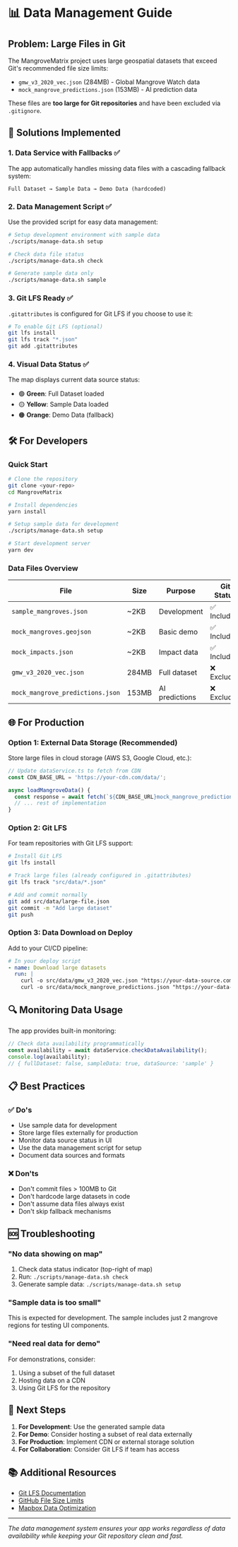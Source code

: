 # 📊 Data Management Guide

## Problem: Large Files in Git

The MangroveMatrix project uses large geospatial datasets that exceed Git's recommended file size limits:

- `gmw_v3_2020_vec.json` (284MB) - Global Mangrove Watch data
- `mock_mangrove_predictions.json` (153MB) - AI prediction data

These files are **too large for Git repositories** and have been excluded via `.gitignore`.

## 🚀 Solutions Implemented

### 1. **Data Service with Fallbacks** ✅
The app automatically handles missing data files with a cascading fallback system:

```
Full Dataset → Sample Data → Demo Data (hardcoded)
```

### 2. **Data Management Script** ✅
Use the provided script for easy data management:

```bash
# Setup development environment with sample data
./scripts/manage-data.sh setup

# Check data file status
./scripts/manage-data.sh check

# Generate sample data only
./scripts/manage-data.sh sample
```

### 3. **Git LFS Ready** ✅
`.gitattributes` is configured for Git LFS if you choose to use it:

```bash
# To enable Git LFS (optional)
git lfs install
git lfs track "*.json"
git add .gitattributes
```

### 4. **Visual Data Status** ✅
The map displays current data source status:
- 🟢 **Green**: Full Dataset loaded
- 🟡 **Yellow**: Sample Data loaded  
- 🟠 **Orange**: Demo Data (fallback)

## 🛠️ For Developers

### Quick Start
```bash
# Clone the repository
git clone <your-repo>
cd MangroveMatrix

# Install dependencies
yarn install

# Setup sample data for development
./scripts/manage-data.sh setup

# Start development server
yarn dev
```

### Data Files Overview
| File | Size | Purpose | Git Status |
|------|------|---------|------------|
| `sample_mangroves.json` | ~2KB | Development | ✅ Included |
| `mock_mangroves.geojson` | ~2KB | Basic demo | ✅ Included |
| `mock_impacts.json` | ~2KB | Impact data | ✅ Included |
| `gmw_v3_2020_vec.json` | 284MB | Full dataset | ❌ Excluded |
| `mock_mangrove_predictions.json` | 153MB | AI predictions | ❌ Excluded |

## 🌐 For Production

### Option 1: External Data Storage (Recommended)
Store large files in cloud storage (AWS S3, Google Cloud, etc.):

```typescript
// Update dataService.ts to fetch from CDN
const CDN_BASE_URL = 'https://your-cdn.com/data/';

async loadMangroveData() {
  const response = await fetch(`${CDN_BASE_URL}mock_mangrove_predictions.json`);
  // ... rest of implementation
}
```

### Option 2: Git LFS
For team repositories with Git LFS support:

```bash
# Install Git LFS
git lfs install

# Track large files (already configured in .gitattributes)
git lfs track "src/data/*.json"

# Add and commit normally
git add src/data/large-file.json
git commit -m "Add large dataset"
git push
```

### Option 3: Data Download on Deploy
Add to your CI/CD pipeline:

```yaml
# In your deploy script
- name: Download large datasets
  run: |
    curl -o src/data/gmw_v3_2020_vec.json "https://your-data-source.com/gmw_v3_2020_vec.json"
    curl -o src/data/mock_mangrove_predictions.json "https://your-data-source.com/predictions.json"
```

## 🔍 Monitoring Data Usage

The app provides built-in monitoring:

```typescript
// Check data availability programmatically
const availability = await dataService.checkDataAvailability();
console.log(availability);
// { fullDataset: false, sampleData: true, dataSource: 'sample' }
```

## 📋 Best Practices

### ✅ Do's
- Use sample data for development
- Store large files externally for production
- Monitor data source status in UI
- Use the data management script for setup
- Document data sources and formats

### ❌ Don'ts
- Don't commit files > 100MB to Git
- Don't hardcode large datasets in code
- Don't assume data files always exist
- Don't skip fallback mechanisms

## 🆘 Troubleshooting

### "No data showing on map"
1. Check data status indicator (top-right of map)
2. Run: `./scripts/manage-data.sh check`
3. Generate sample data: `./scripts/manage-data.sh setup`

### "Sample data is too small"
This is expected for development. The sample includes just 2 mangrove regions for testing UI components.

### "Need real data for demo"
For demonstrations, consider:
1. Using a subset of the full dataset
2. Hosting data on a CDN
3. Using Git LFS for the repository

## 🎯 Next Steps

1. **For Development**: Use the generated sample data
2. **For Demo**: Consider hosting a subset of real data externally
3. **For Production**: Implement CDN or external storage solution
4. **For Collaboration**: Consider Git LFS if team has access

## 📚 Additional Resources

- [Git LFS Documentation](https://git-lfs.github.io/)
- [GitHub File Size Limits](https://docs.github.com/en/repositories/working-with-files/managing-large-files)
- [Mapbox Data Optimization](https://docs.mapbox.com/help/troubleshooting/working-with-large-geojson-data/)

---

*The data management system ensures your app works regardless of data availability while keeping your Git repository clean and fast.*

